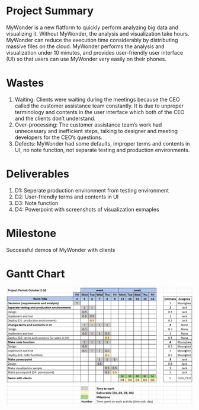 # Project Summary
MyWonder is a new flatform to quickly perform analyzing big data and visualizing it. Without MyWonder, the analysis and visualization take hours. MyWonder can reduce the execution time considerably by distributing massive files on the cloud. MyWonder performs the analysis and visualization under 10 minutes, and provides user-friendly user interface (UI) so that users can use MyWonder very easily on their phones.

# Wastes
1. Waiting: Clients were waiting during the meetings because the CEO called the customer assistance team constantly. It is due to unproper terminology and contents in the user interface which both of the CEO and the clients don’t understand.  
2. Over-processing: The customer assistance team’s work had unnecessary and inefficient steps, talking to designer and meeting developers for the CEO’s questions.   
3. Defects: MyWonder had some defaults, improper terms and contents in UI, no note function, not separate testing and production environments.

# Deliverables 
1. D1: Seperate production environment from testing environment
2. D2: User-friendly terms and contents in UI
3. D3: Note function
4. D4: Powerpoint with screenshots of visualization exmaples

# Milestone
Successful demos of MyWonder with clients

# Gantt Chart
<p align="center">
    <img src="GanttChart.png" width="1000px"/>
</p>
